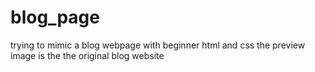 # blog_page
trying to mimic a blog webpage with beginner html and css
the preview image is the the original blog website
